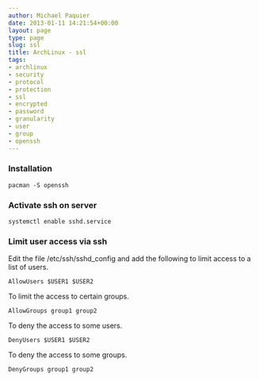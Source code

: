 ```yaml
---
author: Michael Paquier
date: 2013-01-11 14:21:54+00:00
layout: page
type: page
slug: ssl
title: ArchLinux - ssl
tags:
- archlinux
- security
- protocol
- protection
- ssl
- encrypted
- password
- granularity
- user
- group
- openssh
---
```


### Installation

    pacman -S openssh

### Activate ssh on server

    systemctl enable sshd.service

### Limit user access via ssh

Edit the file /etc/ssh/sshd\_config and add the following to limit
access to a list of users.

    AllowUsers $USER1 $USER2

To limit the access to certain groups.

    AllowGroups group1 group2

To deny the access to some users.

    DenyUsers $USER1 $USER2

To deny the access to some groups.

    DenyGroups group1 group2
